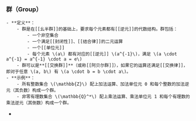 ### 群（Group）
	- **定义**：
		- 群是在[[幺半群]]的基础上，要求每个元素都有[[逆元]]的代数结构。群包括：
			- 一个非空集合
			- 一个满足[[封闭性]]、[[结合律]]的二元运算
			- 一个[[单位元]]
			- 每个元素 \(a\) 都有对应的[[逆元]] \(a^{-1}\)，满足 \(a \cdot a^{-1} = a^{-1} \cdot a = e\)
		- 群可以是**[[交换群]]**（或称[[阿贝尔群]]），如果它的运算还满足[[交换律]]，即对于任意 \(a, b\) 有 \(a \cdot b = b \cdot a\)。
	- **示例**：
		- 所有整数集合 \(\mathbb{Z}\) 配上加法运算、加法单位元 0 和每个整数的加法逆元（其负数）构成一个群。
		- 非零有理数集合 \(\mathbb{Q}^*\) 配上乘法运算、乘法单位元 1 和每个有理数的乘法逆元（其倒数）构成一个群。
-